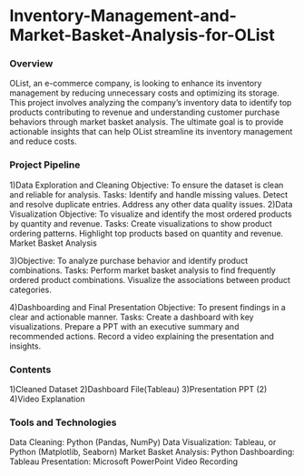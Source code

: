 # Inventory-Management-and-Market-Basket-Analysis-for-OList
### Overview
OList, an e-commerce company, is looking to enhance its inventory management by reducing unnecessary costs and optimizing its storage. This project involves analyzing the company’s inventory data to identify top products contributing to revenue and understanding customer purchase behaviors through market basket analysis. The ultimate goal is to provide actionable insights that can help OList streamline its inventory management and reduce costs.

### Project Pipeline
1)Data Exploration and Cleaning
  Objective: To ensure the dataset is clean and reliable for analysis.
    Tasks:
    Identify and handle missing values.
    Detect and resolve duplicate entries.
    Address any other data quality issues.
2)Data Visualization
  Objective: To visualize and identify the most ordered products by quantity and revenue.
    Tasks:
    Create visualizations to show product ordering patterns.
    Highlight top products based on quantity and revenue.
    Market Basket Analysis

3)Objective: To analyze purchase behavior and identify product combinations.
  Tasks:
  Perform market basket analysis to find frequently ordered product combinations.
  Visualize the associations between product categories.
  
4)Dashboarding and Final Presentation
  Objective: To present findings in a clear and actionable manner.
  Tasks:
  Create a dashboard with key visualizations.
  Prepare a PPT with an executive summary and recommended actions.
  Record a video explaining the presentation and insights.
  
### Contents
1)Cleaned Dataset
2)Dashboard File(Tableau)
3)Presentation PPT (2)
4)Video Explanation

### Tools and Technologies
Data Cleaning: Python (Pandas, NumPy)
Data Visualization: Tableau, or Python (Matplotlib, Seaborn)
Market Basket Analysis: Python 
Dashboarding: Tableau 
Presentation: Microsoft PowerPoint
Video Recording
